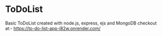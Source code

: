 # ToDoList
Basic ToDoList created with node.js, express, ejs and MongoDB
checkout at:- https://to-do-list-app-i82w.onrender.com/
